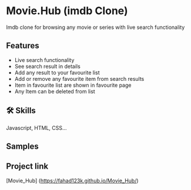 

# Movie.Hub (imdb Clone)

Imdb clone for browsing any movie or series with live search functionality


## Features

- Live search functionality
- See search result in details
- Add any result to your favourite list 
- Add or remove any favourite item from search results
- Item in favourite list are shown in favourite page
- Any Item can be deleted from list

## 🛠 Skills
Javascript, HTML, CSS...


## Samples

<!-- ![App samples](./assets/samples/ss1.png)
![App samples](./assets/samples/ss2.png)
![App samples](./assets/samples/ss6.png)
![App samples](./assets/samples/ss3.png)
![App samples](./assets/samples/ss4.png)
![App samples](./assets/samples/ss5.png) -->

## Project link
[Movie_Hub]
(https://fahad123k.github.io/Movie_Hub/)